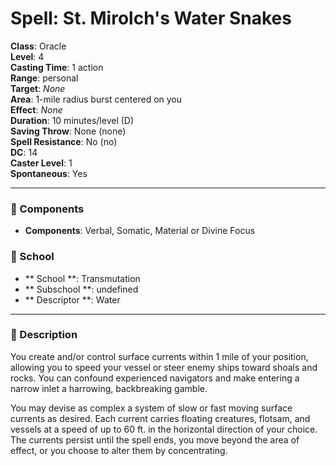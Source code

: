 
# Spell: St. Mirolch's Water Snakes
**Class**: Oracle  
**Level**: 4  
**Casting Time**: 1 action  
**Range**: personal  
**Target**: _None_  
**Area**: 1-mile radius burst centered on you  
**Effect**: _None_  
**Duration**: 10 minutes/level (D)  
**Saving Throw**: None (none)  
**Spell Resistance**: No (no)  
**DC**: 14  
**Caster Level**: 1  
**Spontaneous**: Yes

---

### 🔮 Components
- **Components**: Verbal, Somatic, Material or Divine Focus

### 🏫 School
- ** School **: Transmutation
- ** Subschool **: undefined
- ** Descriptor **: Water
---

### 📜 Description
You create and/or control surface currents within 1 mile of your position, allowing you to speed your vessel or steer enemy ships toward shoals and rocks. You can confound experienced navigators and make entering a narrow inlet a harrowing, backbreaking gamble.

You may devise as complex a system of slow or fast moving surface currents as desired. Each current carries floating creatures, flotsam, and vessels at a speed of up to 60 ft. in the horizontal direction of your choice. The currents persist until the spell ends, you move beyond the area of effect, or you choose to alter them by concentrating.
